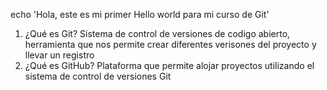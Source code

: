 echo 'Hola, este es mi primer Hello world para mi curso de Git' 
1. ¿Qué es Git?
Sistema de control de versiones de codigo abierto, herramienta que nos permite crear diferentes verisones del proyecto y llevar un registro
2. ¿Qué es GitHub?
Plataforma que permite alojar proyectos utilizando el sistema de control de versiones Git